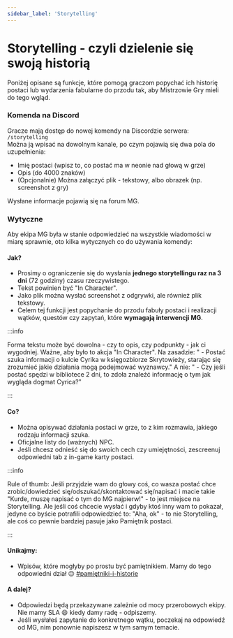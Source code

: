 ```yaml
---
sidebar_label: 'Storytelling'
---
```



# Storytelling - czyli dzielenie się swoją historią

Poniżej opisane są funkcje, które pomogą graczom popychać ich historię postaci  lub wydarzenia fabularne do przodu tak, aby Mistrzowie Gry mieli do tego wgląd.

### Komenda na Discord

Gracze mają dostęp do nowej komendy na Discordzie serwera: `/storytelling`\
Można ją wpisać na dowolnym kanale, po czym pojawią się dwa pola do uzupełnienia:
- Imię postaci (wpisz to, co postać ma w neonie nad głową w grze)
- Opis (do 4000 znaków)
- (Opcjonalnie) Można załączyć plik - tekstowy, albo obrazek (np. screenshot z gry)

Wysłane informacje pojawią się na forum MG.

### Wytyczne
Aby ekipa MG była w stanie odpowiedzieć na wszystkie wiadomości w miarę sprawnie, oto kilka wytycznych co do używania komendy:

#### Jak?
- Prosimy o ograniczenie się do wysłania **jednego storytellingu raz na 3 dni** (72 godziny) czasu rzeczywistego.
- Tekst powinien być "In Character".
- Jako plik można wysłać screenshot z odgrywki, ale również plik tekstowy.
- Celem tej funkcji jest popychanie do przodu fabuły postaci i realizacji wątków, questów czy zapytań, które **wymagają interwencji MG**.

:::info

Forma tekstu może być dowolna - czy to opis, czy podpunkty - jak ci wygodniej. Ważne, aby było to akcja "In Character". Na zasadzie:
" - Postać szuka informacji o kulcie Cyrika w księgozbiorze Skrytowieży, starając się zrozumieć jakie działania mogą podejmować wyznawcy."
A nie:
" - Czy jeśli postać spędzi w bibliotece 2 dni, to zdoła znaleźć informację o tym jak wygląda dogmat Cyrica?"

:::

#### Co?
- Można opisywać działania postaci w grze, to z kim rozmawia, jakiego rodzaju informacji szuka.
- Oficjalne listy do (ważnych) NPC.
- Jeśli chcesz odnieść się do swoich cech czy umiejętności, zescreenuj odpowiedni tab z in-game karty postaci.

:::info

Rule of thumb:
Jeśli przyjdzie wam do głowy coś, co wasza postać chce zrobic/dowiedzieć się/odszukać/skontaktować się/napisać i macie takie "Kurde, muszę napisać o tym do MG najpierw!" - to jest miejsce na Storytelling.
Ale jeśli coś chcecie wysłać i gdyby ktoś inny wam to pokazał, jedyne co byście potrafili odpowiedzieć to: "Aha, ok" - to nie Storytelling, ale coś co pewnie bardziej pasuje jako Pamiętnik postaci.

:::

#### Unikajmy:
- Wpisów, które mogłyby po prostu być pamiętnikiem. Mamy do tego odpowiedni dział :wink: [#pamiętniki-i-historie](https://discord.com/channels/752493729289601025/1287497301144633396) 

#### A dalej?
- Odpowiedzi będą przekazywane zależnie od mocy przerobowych ekipy. Nie mamy SLA :smile: kiedy damy radę - odpiszemy.
- Jeśli wysłałeś zapytanie do konkretnego wątku, poczekaj na odpowiedź od MG, nim ponownie napiszesz w tym samym temacie.
